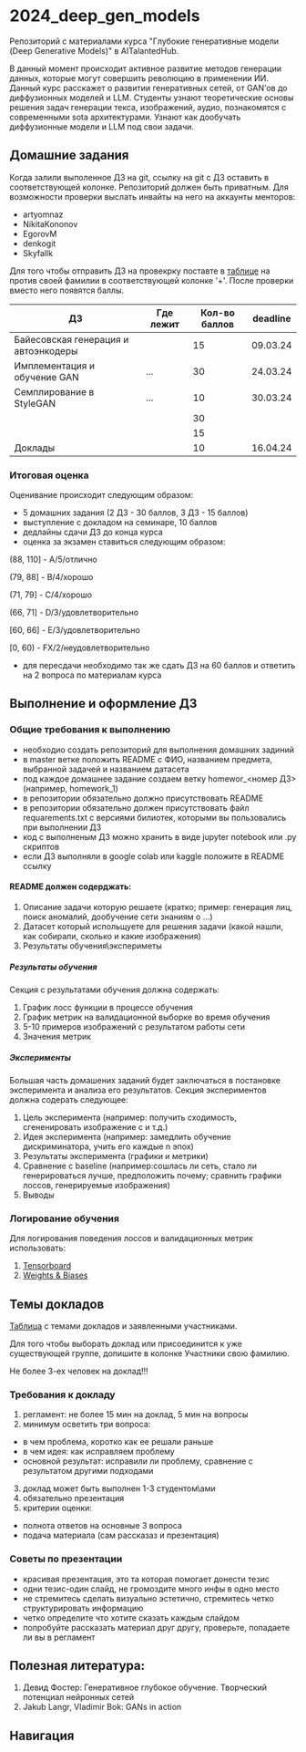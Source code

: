 # 2024_deep_gen_models
Репозиторий с материалами курса "Глубокие генеративные модели (Deep Generative Models)" в AITalantedHub.

В данный момент происходит активное развитие методов генерации данных, которые могут совершить революцию в применении ИИ. Данный курс расскажет о развитии генеративных сетей, от GAN’ов до диффузионных моделей и LLM. Студенты узнают теоретические основы решения задач генерации текса, изображений, аудио, познакомятся с современными sota архитектурами. Узнают как дообучать диффузионные модели и LLM под свои задачи.

## Домашние задания

Когда залили выполенное ДЗ на git, ссылку на git с ДЗ оставить в соответствующей колонке. Репозиторий должен быть приватным. Для возможности проверки выслать инвайты на него на аккаунты менторов:
- artyomnaz
- NikitaKononov
- EgorovM
- denkogit
- Skyfallk

Для того чтобы отправить ДЗ на провекрку поставте в [таблице](https://docs.google.com/spreadsheets/d/1U7xckpo6i3Z0PNCimt8Vhr6vJ_SnA-z385FQaZ_9IKg/edit#gid=0) на против своей фамилии в соответствующей колонке '+'. После проверки вместо него появятся баллы.

| ДЗ | Где лежит | Кол-во баллов |deadline|
| ----------- | ----------- |-----------|-----------|
| Байесовская генерация и автоэнкодеры| |15|09.03.24|
| Имплементация и обучение GAN | ...|30|24.03.24|
| Семплирование в StyleGAN | ...|10|30.03.24|
| | |30||
| | |15||
| Доклады | |10|16.04.24|

### Итоговая оценка

Оценивание происходит следующим образом:

- 5 домашних задания (2 ДЗ - 30 баллов, 3 ДЗ - 15 баллов)
- выступление с докладом на семинаре, 10 баллов
- дедлайны сдачи ДЗ до конца курса
- оценка за экзамен ставиться следующим образом:

(88, 110] - A/5/отлично

(79, 88] - B/4/хорошо

(71, 79] - С/4/хорошо

(66, 71] - D/3/удовлетворительно

[60, 66] - E/3/удовлетворительно

[0, 60) - FX/2/неудовлетворительно

- для пересдачи необходимо так же сдать ДЗ на 60 баллов и ответить на 2 вопроса по материалам курса


## Выполнение и оформление ДЗ

### Общие требования к выполнению

- необходио создать репозиторий для выполнения домашних задиний
- в master ветке положить README с ФИО, названием предмета, выбранной задачей и названием датасета
- под каждое домашнее задание создаем ветку homewor_<номер ДЗ> (например, homework_1)
- в репозитории обязательно должно присутствовать README
- в репозитории обязательно должен присутствовать файл requarements.txt  с версиями билиотек, которыми вы пользовались при выполнении ДЗ
- код с выполненым ДЗ можно хранить в виде jupyter notebook или .py скриптов
- если ДЗ выполняли в google colab или kaggle положите в README ссылку

#### README должен содерджать:
1. Описание задачи которую решаете (кратко; пример: генерация лиц, поиск аномалий, дообучение сети знаниям о ...)
2. Датасет который испольщуете для решения задачи (какой нашли, как собирали, сколько и какие изображения)
3. Результаты обучения\экспериметы

##### Результаты обучения
Секция с результатами обучения должна содержать:
1. График лосс функции в процессе обучения
2. График метрик на валидационной выборке во время обучения
3. 5-10 примеров изображений с результатом работы сети
4. Значения метрик

##### Эксперименты
Большая часть домашених заданий будет заключаться в постановке эксперимента и анализа его результатов. Секция экспериментов должна содерать следующее:
1. Цель эксперимента (например: получить сходимость, сгененировать изображение с и т.д.)
2. Идея эксперимента (например: замедлить обучение дискриминатора, учить его каждые n эпох)
3. Результаты эксперимента (графики и метрики)
4. Сравнение с baseline (например:сошлась ли сеть, стало ли генерироваться лучше, предположить почему; сравнить графики лоссов, генерируемые изображения)
5. Выводы

### Логирование обучения

Для логирования поведения лоссов и валидационных метрик использовать:

1. [Tensorboard](https://pytorch.org/tutorials/intermediate/tensorboard_tutorial.html)
2. [Weights & Biases](https://docs.wandb.ai/tutorials/pytorch)

## Темы докладов

[Таблица](https://docs.google.com/spreadsheets/d/19WSW79lqwbI0yOtDTVUMyVJt9jdZQSW0E5h5qfTlkWA/edit#gid=0) с темами докладов и заявленными участниками.

Для того чтобы выборать доклад или присоединится к уже существующей группе, допишите в колонке Участники свою фамилию.

Не более 3-ех человек на доклад!!!

### Требования к докладу

1. регламент: не более 15 мин на доклад, 5 мин на вопросы
2. минимум осветить три вопроса:
- в чем проблема, коротко как ее решали раньше
- в чем идея: как исправляем проблему
- основной результат: исправили ли проблему, сравнение с результатом другими подходами
3. доклад может быть выполнен 1-3 студентом\ами
4. обязательно презентация
5. критерии оценки:
- полнота ответов на основные 3 вопроса
- подача материала (сам рассказаз и презентация)

### Советы по презентации
- красивая презентация, это та которая помогает донести тезис
- одни тезис-один слайд, не громоздите много инфы в одно место
- не стремитесь сделать визуально эстетично, стремитесь четко структурировать информацию
- четко определите что хотите сказать каждым слайдом
- попробуйте рассказать материал друг другу, проверьте, попадаете ли вы в регламент

## Полезная литература:
1. Девид Фостер: Генеративное глубокое обучение. Творческий потенциал нейронных сетей
2. Jakub Langr, Vladimir Bok: GANs in action


## Навигация


